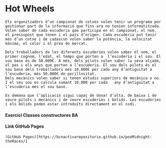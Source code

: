 # Hot Wheels

    Els organitzadors d’un campionat de cotxes volen tenir un programa per gestionar part de la informació que fins ara no tenien informatitzada. Volen saber de cada escuderia que participa en el campionat, el nom, el pressupost que tenen i el país d’origen. Cada escuderia pot tenir més d’un cotxe i de cadascun volen saber la potència, la velocitat màxima, el color i el preu de mercat. 

    Dels treballadors de les diferents escuderies volen saber el nom, el primer cognom, l’edat, el temps que porten a  l’escuderia i el sou. El sou base és de 50.000€. A més, dels pilots volen saber la seva alçada, el pes i els anys que porten a l’escuderia. El sou dels pilots és el sou base dels treballadors més 10.000€ per cada any d’antiguitat a l’escuderia, més 50.000€ de perillositat. 
    Dels mecànics volen saber si tenen estudis superiors de mecànica o no. I el seu sou es calcula sumant 10.000 per cada   any d’antiguitat a l’escuderia més el sou base.

    Es demana que l’aplicació sigui capaç de donar d’alta, de baixa i de veure pilots i mecànics i de veure escuderies i bòlids. Les escuderies i els bòlids poden estar introduïts directament en el codi.

#### Exercici Classes constructores BA

#### Link GitHub Pages

	(GitHub Pages)[https://bcnactivarepositorio.github.io/pooMidnight-theRaces/]